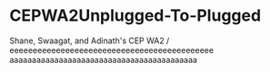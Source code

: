 # CEPWA2Unplugged-To-Plugged
Shane, Swaagat, and Adinath's CEP WA2 /
eeeeeeeeeeeeeeeeeeeeeeeeeeeeeeeeeeeeeeeeeeee
aaaaaaaaaaaaaaaaaaaaaaaaaaaaaaaaaaaaaaaaaa
